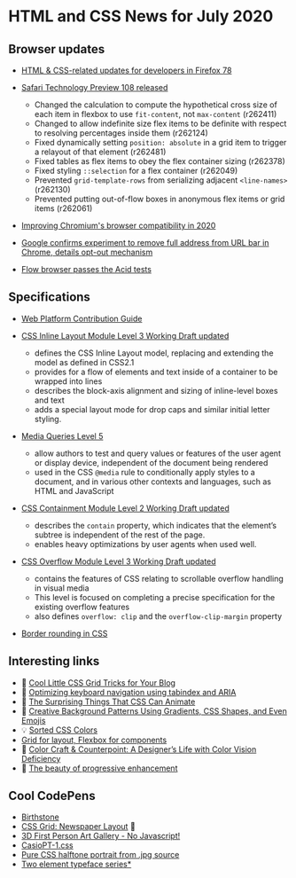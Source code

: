 # HTML and CSS News for July 2020

## Browser updates

- [HTML & CSS-related updates for developers in Firefox 78](https://developer.mozilla.org/en-US/docs/Mozilla/Firefox/Releases/78)

- [Safari Technology Preview 108 released](https://webkit.org/blog/10840/release-notes-for-safari-technology-preview-108/)
    - Changed the calculation to compute the hypothetical cross size of each item in flexbox to use `fit-content`, not `max-content` (r262411)
    - Changed to allow indefinite size flex items to be definite with respect to resolving percentages inside them (r262124)
    - Fixed dynamically setting `position: absolute` in a grid item to trigger a relayout of that element (r262481)
    - Fixed tables as flex items to obey the flex container sizing (r262378)
    - Fixed styling `::selection` for a flex container (r262049)
    - Prevented `grid-template-rows` from serializing adjacent `<line-names>` (r262130)
    - Prevented putting out-of-flow boxes in anonymous flex items or grid items (r262061)

- [Improving Chromium's browser compatibility in 2020](https://blog.chromium.org/2020/06/improving-chromiums-browser.html)

- [Google confirms experiment to remove full address from URL bar in Chrome, details opt-out mechanism](https://www.androidpolice.com/2020/06/15/google-confirms-experiment-to-remove-full-address-from-url-bar-in-chrome-details-opt-out-mechanism/)

- [Flow browser passes the Acid tests](https://www.ekioh.com/acid.html)

## Specifications

- [Web Platform Contribution Guide](https://wpc.guide/)

- [CSS Inline Layout Module Level 3 Working Draft updated](https://www.w3.org/TR/css-inline-3/)
    + defines the CSS Inline Layout model, replacing and extending the model as defined in CSS2.1
    + provides for a flow of elements and text inside of a container to be wrapped into lines
    + describes the block-axis alignment and sizing of inline-level boxes and text
    + adds a special layout mode for drop caps and similar initial letter styling.

- [Media Queries Level 5](https://www.w3.org/TR/mediaqueries-5/)
    + allow authors to test and query values or features of the user agent or display device, independent of the document being rendered
    + used in the CSS `@media` rule to conditionally apply styles to a document, and in various other contexts and languages, such as HTML and JavaScript

- [CSS Containment Module Level 2 Working Draft updated](https://www.w3.org/TR/css-contain-2/)
    + describes the `contain` property, which indicates that the element’s subtree is independent of the rest of the page.
    + enables heavy optimizations by user agents when used well.

- [CSS Overflow Module Level 3 Working Draft updated](https://www.w3.org/TR/css-overflow-3/)
    + contains the features of CSS relating to scrollable overflow handling in visual media
    + This level is focused on completing a precise specification for the existing overflow features
    + also defines `overflow: clip` and the `overflow-clip-margin` property
    
- [Border rounding in CSS](https://crisal.io/words/2020/06/13/rounding-borders.html)

## Interesting links

- 📝 [Cool Little CSS Grid Tricks for Your Blog](https://css-tricks.com/cool-little-css-grid-tricks-for-your-blog/)
- 📝 [Optimizing keyboard navigation using tabindex and ARIA](https://www.sarasoueidan.com/blog/keyboard-friendlier-article-listings/)
- 📝 [The Surprising Things That CSS Can Animate](https://codersblock.com/blog/the-surprising-things-that-css-can-animate/)
- 📝 [Creative Background Patterns Using Gradients, CSS Shapes, and Even Emojis](https://css-tricks.com/creative-background-patterns-using-gradients-css-shapes-and-even-emojis/)
- 💡 [Sorted CSS Colors](https://enes.in/sorted-colors/)
- [Grid for layout, Flexbox for components](https://ishadeed.com/article/grid-layout-flexbox-components/)
- 📝 [Color Craft & Counterpoint: A Designer’s Life with Color Vision Deficiency](https://alistapart.com/article/a-designers-life-with-color-vision-deficiency/)
- 📝 [The beauty of progressive enhancement](https://www.matuzo.at/blog/beauty-of-progressive-enhancement/)


## Cool CodePens

- [Birthstone](https://codepen.io/87penginnouta/pen/ZEbvKRz)
- [CSS Grid: Newspaper Layout](https://codepen.io/oliviale/pen/BaoXOOP) 💙
- [3D First Person Art Gallery - No Javascript!](https://codepen.io/ivorjetski/pen/gOPOvdB)
- [CasioPT-1.css](https://codepen.io/fossheim/pen/VweaNYW)
- [Pure CSS halftone portrait from .jpg source](https://codepen.io/thebabydino/pen/LYGGwrm)
- [Two element typeface series*](https://codepen.io/chrisota/pen/KKVzZLM)
